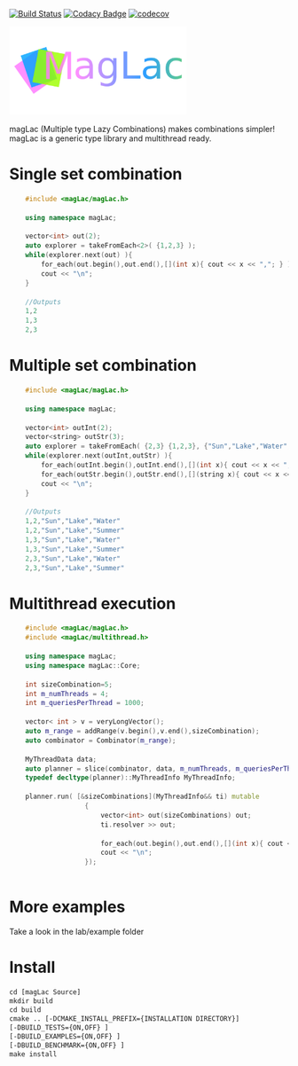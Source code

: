 [![Build Status](https://travis-ci.com/danoan/magLac.svg?branch=master)](https://travis-ci.com/danoan/magLac)
[![Codacy Badge](https://api.codacy.com/project/badge/Grade/759c30de9365427dbaeaaf4bf1668ba5)](https://app.codacy.com/app/danoan/magLac?utm_source=github.com&utm_medium=referral&utm_content=danoan/magLac&utm_campaign=Badge_Grade_Dashboard)
[![codecov](https://codecov.io/gh/danoan/magLac/branch/master/graph/badge.svg)](https://codecov.io/gh/danoan/magLac)



<img src="logo.png" width="320px">

magLac (Multiple type Lazy Combinations) makes combinations 
simpler! magLac is a generic type library and multithread ready.

# Single set combination
```c++
    #include <magLac/magLac.h>
    
    using namespace magLac;
    
    vector<int> out(2);
    auto explorer = takeFromEach<2>( {1,2,3} );
    while(explorer.next(out) ){ 
        for_each(out.begin(),out.end(),[](int x){ cout << x << ","; } );
        cout << "\n"; 
    }
    
    //Outputs
    1,2
    1,3
    2,3    
```

# Multiple set combination
```c++
    #include <magLac/magLac.h>
    
    using namespace magLac;
    
    vector<int> outInt(2);
    vector<string> outStr(3);
    auto explorer = takeFromEach( {2,3} {1,2,3}, {"Sun","Lake","Water","Summer"} );
    while(explorer.next(outInt,outStr) ){ 
        for_each(outInt.begin(),outInt.end(),[](int x){ cout << x << ","; } );
        for_each(outStr.begin(),outStr.end(),[](string x){ cout << x << ","; } );
        cout << "\n"; 
    }
    
    //Outputs
    1,2,"Sun","Lake","Water"
    1,2,"Sun","Lake","Summer"
    1,3,"Sun","Lake","Water"
    1,3,"Sun","Lake","Summer"    
    2,3,"Sun","Lake","Water"
    2,3,"Sun","Lake","Summer"    
```

# Multithread execution

```c++
    #include <magLac/magLac.h>
    #include <magLac/multithread.h>
    
    using namespace magLac;
    using namespace magLac::Core;
    
    int sizeCombination=5;
    int m_numThreads = 4;
    int m_queriesPerThread = 1000;
    
    vector< int > v = veryLongVector();
    auto m_range = addRange(v.begin(),v.end(),sizeCombination);
    auto combinator = Combinator(m_range);
    
    MyThreadData data;
    auto planner = slice(combinator, data, m_numThreads, m_queriesPerThread);
    typedef decltype(planner)::MyThreadInfo MyThreadInfo;

    planner.run( [&sizeCombinations](MyThreadInfo&& ti) mutable
                   {
                       vector<int> out(sizeCombinations) out;
                       ti.resolver >> out;

                       for_each(out.begin(),out.end(),[](int x){ cout << x << ","; } );
                       cout << "\n";
                   });
    
``` 

# More examples

Take a look in the lab/example folder

# Install
```
cd [magLac Source]
mkdir build
cd build 
cmake .. [-DCMAKE_INSTALL_PREFIX={INSTALLATION DIRECTORY}] 
[-DBUILD_TESTS={ON,OFF} ] 
[-DBUILD_EXAMPLES={ON,OFF} ]  
[-DBUILD_BENCHMARK={ON,OFF} ] 
make install
```
